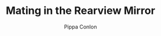 ---
title: "Mating in the Rearview Mirror"
author: "Pippa Conlon"
category: "Criticism"
published: false
pubDate: 2025-03-08
---